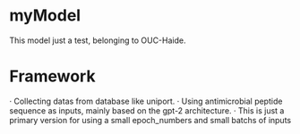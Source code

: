 # myModel
This model just a test, belonging to OUC-Haide.
# Framework
· Collecting datas from database like uniport.
· Using antimicrobial peptide sequence as inputs, mainly based on the gpt-2 architecture.
· This is just a primary version for using a small epoch_numbers and small batchs of inputs
